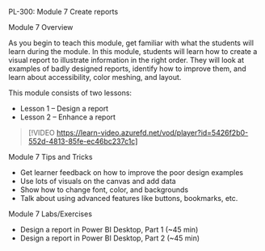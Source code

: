 

PL-300: Module 7 Create reports 

Module 7 Overview 

As you begin to teach this module, get familiar with what the students will learn during the module. In this module, students will learn how to create a visual report to illustrate information in the right order. They will look at examples of badly designed reports, identify how to improve them, and learn about accessibility, color meshing, and layout. 

This module consists of two lessons: 

- Lesson 1 – Design a report 
- Lesson 2 – Enhance a report 

> [!VIDEO https://learn-video.azurefd.net/vod/player?id=5426f2b0-552d-4813-85fe-ec46bc237c1c] 

Module 7 Tips and Tricks 

- Get learner feedback on how to improve the poor design examples 
- Use lots of visuals on the canvas and add data 
- Show how to change font, color, and backgrounds  
- Talk about using advanced features like buttons, bookmarks, etc. 

Module 7 Labs/Exercises 

- Design a report in Power BI Desktop, Part 1 (~45 min) 
- Design a report in Power BI Desktop, Part 2 (~45 min) 
